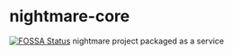 # nightmare-core
[![FOSSA Status](https://app.fossa.com/api/projects/git%2Bgithub.com%2Fnighmare-projec%2Fnightmare-core.svg?type=shield)](https://app.fossa.com/projects/git%2Bgithub.com%2Fnighmare-projec%2Fnightmare-core?ref=badge_shield)
nightmare project packaged as a service
